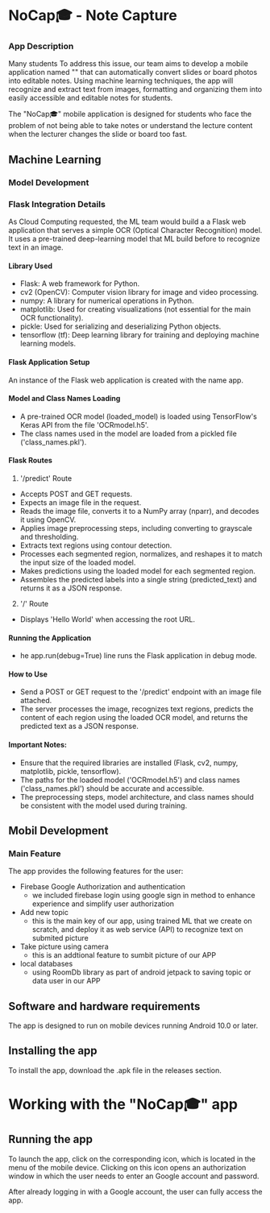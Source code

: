 # NoCap🎓 - Note Capture

### App Description
Many students  To address this issue, our team aims to develop a mobile application named "" that can automatically convert slides or board photos into editable notes. Using machine learning techniques, the app will recognize and extract text from images, formatting and organizing them into easily accessible and editable notes for students.

The "NoCap🎓" mobile application is designed for students who face the problem of not being able to take notes or understand the lecture content when the lecturer changes the slide or board too fast.

## Machine Learning
### Model Development
### Flask Integration Details
As Cloud Computing requested, the ML team would build a a Flask web application that serves a simple OCR (Optical Character Recognition) model. It uses a pre-trained deep-learning model that ML build before to recognize text in an image.

#### Library Used
* Flask: A web framework for Python.
* cv2 (OpenCV): Computer vision library for image and video processing.
* numpy: A library for numerical operations in Python.
* matplotlib: Used for creating visualizations (not essential for the main OCR functionality).
* pickle: Used for serializing and deserializing Python objects.
* tensorflow (tf): Deep learning library for training and deploying machine learning models.

#### Flask Application Setup
An instance of the Flask web application is created with the name app.

#### Model and Class Names Loading
* A pre-trained OCR model (loaded_model) is loaded using TensorFlow's Keras API from the file 'OCRmodel.h5'.
* The class names used in the model are loaded from a pickled file ('class_names.pkl').

#### Flask Routes
1. '/predict' Route
- Accepts POST and GET requests.
- Expects an image file in the request.
- Reads the image file, converts it to a NumPy array (nparr), and decodes it using OpenCV.
- Applies image preprocessing steps, including converting to grayscale and thresholding.
- Extracts text regions using contour detection.
- Processes each segmented region, normalizes, and reshapes it to match the input size of the loaded model.
- Makes predictions using the loaded model for each segmented region.
- Assembles the predicted labels into a single string (predicted_text) and returns it as a JSON response.
2. '/' Route
- Displays 'Hello World' when accessing the root URL.

#### Running the Application
-  he app.run(debug=True) line runs the Flask application in debug mode.

#### How to Use
-  Send a POST or GET request to the '/predict' endpoint with an image file attached.
-  The server processes the image, recognizes text regions, predicts the content of each region using the loaded OCR model, and returns the predicted text as a JSON response.

#### Important Notes:
-  Ensure that the required libraries are installed (Flask, cv2, numpy, matplotlib, pickle, tensorflow).
-  The paths for the loaded model ('OCRmodel.h5') and class names ('class_names.pkl') should be accurate and accessible.
-  The preprocessing steps, model architecture, and class names should be consistent with the model used during training.


## Mobil Development
### Main Feature
The app provides the following features for the user:
* Firebase Google Authorization and authentication
  - we included firebase login using google sign in method to enhance experience and simplify user authorization 
* Add new topic
  - this is the main key of our app, using trained ML that we create on scratch, and deploy it as web service (API) to recognize text on submited picture
* Take picture using camera
  - this is an addtional feature to sumbit picture of our APP
* local databases
    - using RoomDb library as part of android jetpack to saving topic or data user in our APP

## Software and hardware requirements
The app is designed to run on mobile devices running Android 10.0 or later.

## Installing the app
To install the app, download the .apk file in the releases section.

# Working with the "NoCap🎓" app
## Running the app
To launch the app, click on the corresponding icon, which is located in the menu of the mobile device. Clicking on this icon opens an authorization window in which the user needs to enter an Google account and password.

After already logging in with a Google account, the user can fully access the app.

